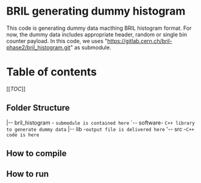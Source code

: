 # BRIL generating dummy histogram

This code is generating dummy data macthing BRIL histogram format. For now, the dummy data includes appropriate header, random or single bin counter payload. In this code, we uses "https://gitlab.cern.ch/bril-phase2/bril_histogram.git" as submodule.

# Table of contents
[[_TOC_]]

## Folder Structure
|-- bril_histogram - ```submodule is contained here```
`-- software- ```C++ library to generate dummy data```
    |-- lib -```output file is delivered here```
    '-- src -```C++ code is here```

## How to compile


## How to run
